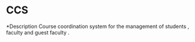 # CCS
*Description 
Course coordination system for the management of students , faculty and guest faculty .
